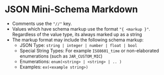 # JSON Mini-Schema Markdown

+ Comments use the `"//"` key.
+ Values which have schema markup use the format `"{ <markup }"`.  Regardless of the value type, its always marked up as a string
+ The markup format may include the following schema markup:
  - JSON Type:  `string | integer | number | float | bool`
  - Special String Types: For example `ISO8601_time` or non-elaborated enumerations (such as `JAR_CUSTOM_MIC`)
  - Enumerations: `enum(<string> | <string> | .. )`
  - Examples: `ex(<example string>)`
